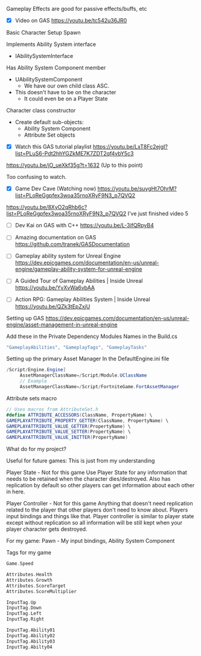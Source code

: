 Gameplay Effects are good for passive effects/buffs, etc

- [x] Video on GAS
https://youtu.be/tc542u36JR0

Basic Character Setup
Spawn

Implements Ability System interface
- IAbilitySystemInterface

Has Ability System Component member
- UAbilitySystemComponent
	- We have our own child class ASC.
- This doesn't have to be on the character
	- It could even be on a Player State

Character class constructor
- Create default sub-objects:
	- Ability System Component
	- Attribute Set objects

- [x] Watch this GAS tutorial playlist
https://youtu.be/LxT8Fc2ejgI?list=PLuS6-Pdt2hhYGZkME7K7ZDT2qf4vbY5c3

https://youtu.be/jO_ueXkf35g?t=1632 (Up to this point)

Too confusing to watch. 

- [x] Game Dev Cave (Watching now)
https://youtu.be/suygHt7OhrM?list=PLoReGgpfex3woa35rnoXRyF9N3_p7QVQ2

https://youtu.be/8XyO2qRhb6c?list=PLoReGgpfex3woa35rnoXRyF9N3_p7QVQ2
I've just finished video 5

- [ ] Dev Kai on GAS with C++
https://youtu.be/L-3ifQRpyB4

- [ ] Amazing documentation on GAS
https://github.com/tranek/GASDocumentation

- [ ] Gameplay ability system for Unreal Engine
https://dev.epicgames.com/documentation/en-us/unreal-engine/gameplay-ability-system-for-unreal-engine

- [ ] A Guided Tour of Gameplay Abilities | Inside Unreal
https://youtu.be/YvXvWa6vbAA

- [ ] Action RPG: Gameplay Abilities System | Inside Unreal
https://youtu.be/QZk3tEpZxjU


Setting up GAS
https://dev.epicgames.com/documentation/en-us/unreal-engine/asset-management-in-unreal-engine


Add these in the Private Dependency Modules Names in the Build.cs
```csharp
"GameplayAbilities", "GameplayTags", "GameplayTasks"
```


Setting up the primary Asset Manager
In the DefaultEngine.ini file
```csharp
/Script/Engine.Engine]
     AssetManagerClassName=/Script/Module.UClassName
     // Example
     AssetManagerClassName=/Script/FortniteGame.FortAssetManager
```

Attribute sets macro
```csharp
// Uses macros from AttributeSet.h  
#define ATTRIBUTE_ACCESSORS(ClassName, PropertyName) \  
GAMEPLAYATTRIBUTE_PROPERTY_GETTER(ClassName, PropertyName) \  
GAMEPLAYATTRIBUTE_VALUE_GETTER(PropertyName) \  
GAMEPLAYATTRIBUTE_VALUE_SETTER(PropertyName) \  
GAMEPLAYATTRIBUTE_VALUE_INITTER(PropertyName)
```

What do for my project?

Useful for future games:
This is just from my understanding

Player State - Not for this game
Use Player State for any information that needs to be retained when the character dies/destroyed.
Also has replication by default so other players can get information about each other in here. 

Player Controller - Not for this game
Anything that doesn't need replication related to the player that other players don't need to know about.
Players input bindings and things like that. Player controller is similar to player state except without replication so all information will be still kept when your player character gets destroyed.

For my game:
Pawn - My input bindings, Ability System Component


Tags for my game

```cpp
Game.Speed

Attributes.Health
Attributes.Growth
Attributes.ScoreTarget
Attributes.ScoreMultiplier

InputTag.Up
InputTag.Down
InputTag.Left
InputTag.Right

InputTag.Ability01
InputTag.Ability02
InputTag.Ability03
InputTag.Abilty04
```